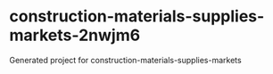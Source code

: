 # construction-materials-supplies-markets-2nwjm6
Generated project for construction-materials-supplies-markets

